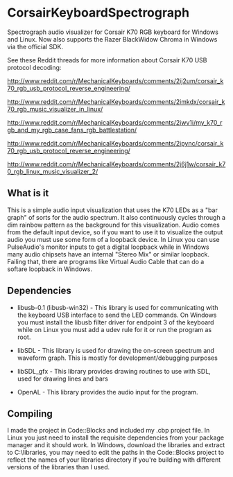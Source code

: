 CorsairKeyboardSpectrograph
===========================

Spectrograph audio visualizer for Corsair K70 RGB keyboard for Windows and Linux.  Now also supports the Razer BlackWidow Chroma in Windows via the official SDK.


See these Reddit threads for more information about Corsair K70 USB protocol decoding:

http://www.reddit.com/r/MechanicalKeyboards/comments/2ij2um/corsair_k70_rgb_usb_protocol_reverse_engineering/

http://www.reddit.com/r/MechanicalKeyboards/comments/2imkdx/corsair_k70_rgb_music_visualizer_in_linux/

http://www.reddit.com/r/MechanicalKeyboards/comments/2iwv1i/my_k70_rgb_and_my_rgb_case_fans_rgb_battlestation/

http://www.reddit.com/r/MechanicalKeyboards/comments/2ipync/corsair_k70_rgb_usb_protocol_reverse_engineering/

http://www.reddit.com/r/MechanicalKeyboards/comments/2j6j1w/corsair_k70_rgb_linux_music_visualizer_2/

What is it
----------

This is a simple audio input visualization that uses the K70 LEDs as a "bar graph" of sorts for the audio spectrum.  It also continuously cycles through a dim rainbow pattern as the background for this visualization.  Audio comes from the default input device, so if you want to use it to visualize the output audio you must use some form of a loopback device.  In Linux you can use PulseAudio's monitor inputs to get a digital loopback while in Windows many audio chipsets have an internal "Stereo Mix" or similar loopback.  Failing that, there are programs like Virtual Audio Cable that can do a softare loopback in Windows.

Dependencies
------------

- libusb-0.1 (libusb-win32) - This library is used for communicating with the keyboard USB interface to send the LED commands.  On Windows you must install the libusb filter driver for endpoint 3 of the keyboard while on Linux you must add a udev rule for it or run the program as root.

- libSDL - This library is used for drawing the on-screen spectrum and waveform graph.  This is mostly for development/debugging purposes

- libSDL_gfx - This library provides drawing routines to use with SDL, used for drawing lines and bars


- OpenAL - This library provides the audio input for the program.

Compiling
---------

I made the project in Code::Blocks and included my .cbp project file.  In Linux you just need to install the requisite dependencies from your package manager and it should work.  In Windows, download the libraries and extract to C:\libraries\, you may need to edit the paths in the Code::Blocks project to reflect the names of your libraries directory if you're building with different versions of the libraries than I used.
